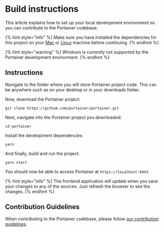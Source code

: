 # Build instructions

This article explains how to set up your local development environment so you can contribute to the Portainer codebase.

{% hint style="info" %}
Make sure you have installed the dependencies for this project on your [Mac](mac.md) or [Linux](linux.md) machine before continuing.
{% endhint %}

{% hint style="warning" %}
Windows is currently not supported by the Portainer development environment.
{% endhint %}

## Instructions

Navigate to the folder where you will store Portainer project code. This can be anywhere such as on your desktop or in your downloads folder.

Now, download the Portainer project:

```text
git clone https://github.com/portainer/portainer.git
```

Next, navigate into the Portainer project you downloaded:

```text
cd portainer
```

Install the development dependencies:

```text
yarn
```

And finally, build and run the project:

```text
yarn start
```

You should now be able to access Portainer at `https://localhost:9443`.

{% hint style="info" %}
The frontend application will update when you save your changes to any of the sources. Just refresh the browser to see the changes.
{% endhint %}

## Contribution Guidelines

When contributing to the Portainer codebase, please follow [our contribution guidelines](https://github.com/portainer/portainer/blob/develop/CONTRIBUTING.md).

